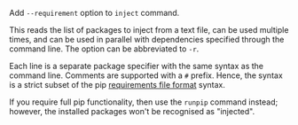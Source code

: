 Add `--requirement` option to `inject` command.

This reads the list of packages to inject from a text file,
can be used multiple times,
and can be used in parallel with dependencies specified
through the command line.
The option can be abbreviated to `-r`.

Each line is a separate package specifier with the same syntax as the command line.
Comments are supported with a `#` prefix.
Hence, the syntax is a strict subset of the pip [requirements file format][pip-requirements] syntax.

If you require full pip functionality, then use the `runpip` command instead;
however, the installed packages won't be recognised as "injected".

[pip-requirements]: https://pip.pypa.io/en/stable/reference/requirements-file-format/
